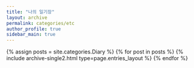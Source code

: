 ```yaml
---
title: "나의 일기장"
layout: archive
permalink: categories/etc
author_profile: true
sidebar_main: true
---
```


{% assign posts = site.categories.Diary %}
{% for post in posts %} {% include archive-single2.html type=page.entries_layout %} {% endfor %}
